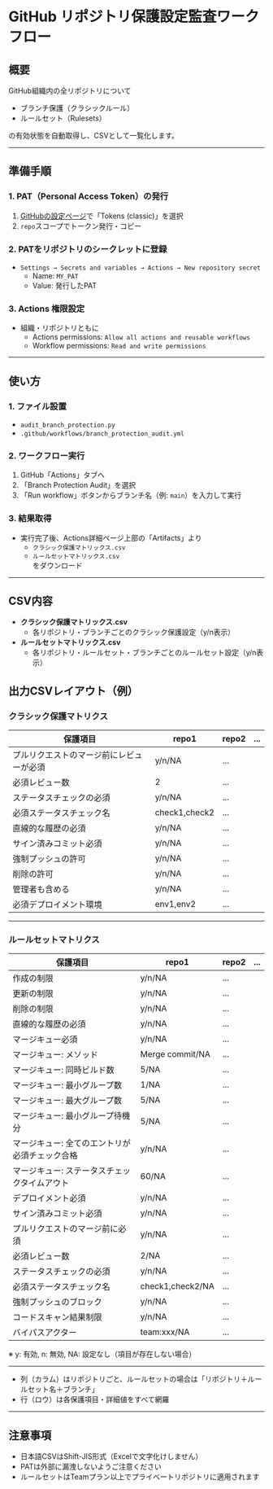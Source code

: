 # GitHub リポジトリ保護設定監査ワークフロー

## 概要

GitHub組織内の全リポジトリについて  
- ブランチ保護（クラシックルール）
- ルールセット（Rulesets）

の有効状態を自動取得し、CSVとして一覧化します。

---

## 準備手順

### 1. PAT（Personal Access Token）の発行

1. [GitHubの設定ページ](https://github.com/settings/tokens)で「Tokens (classic)」を選択
2. `repo`スコープでトークン発行・コピー

### 2. PATをリポジトリのシークレットに登録

- `Settings → Secrets and variables → Actions → New repository secret`
    - Name: `MY_PAT`
    - Value: 発行したPAT

### 3. Actions 権限設定

- 組織・リポジトリともに  
    - Actions permissions: `Allow all actions and reusable workflows`
    - Workflow permissions: `Read and write permissions`

---

## 使い方

### 1. ファイル設置

- `audit_branch_protection.py`
- `.github/workflows/branch_protection_audit.yml`

### 2. ワークフロー実行

1. GitHub「Actions」タブへ
2. 「Branch Protection Audit」を選択
3. 「Run workflow」ボタンからブランチ名（例: `main`）を入力して実行

### 3. 結果取得

- 実行完了後、Actions詳細ページ上部の「Artifacts」より  
    - `クラシック保護マトリックス.csv`
    - `ルールセットマトリックス.csv`  
  をダウンロード

---

## CSV内容

- **クラシック保護マトリックス.csv**  
    - 各リポジトリ・ブランチごとのクラシック保護設定（y/n表示）
- **ルールセットマトリックス.csv**  
    - 各リポジトリ・ルールセット・ブランチごとのルールセット設定（y/n表示）
## 出力CSVレイアウト（例）

### クラシック保護マトリクス

| 保護項目                        | repo1 | repo2 | ... |
|-------------------------------|-------|-------|-----|
| プルリクエストのマージ前にレビューが必須 | y/n/NA | ...   |     |
| 必須レビュー数                  | 2     | ...   |     |
| ステータスチェックの必須        | y/n/NA | ...   |     |
| 必須ステータスチェック名        | check1,check2 | ... |   |
| 直線的な履歴の必須              | y/n/NA | ...   |     |
| サイン済みコミット必須          | y/n/NA | ...   |     |
| 強制プッシュの許可              | y/n/NA | ...   |     |
| 削除の許可                      | y/n/NA | ...   |     |
| 管理者も含める                  | y/n/NA | ...   |     |
| 必須デプロイメント環境          | env1,env2 | ... |   |

---

### ルールセットマトリクス

| 保護項目                    | repo1 | repo2 | ... |
|---------------------------|-------|-------|-----|
| 作成の制限                 | y/n/NA | ...   |     |
| 更新の制限                 | y/n/NA | ...   |     |
| 削除の制限                 | y/n/NA | ...   |     |
| 直線的な履歴の必須         | y/n/NA | ...   |     |
| マージキュー必須           | y/n/NA | ...   |     |
| マージキュー: メソッド      | Merge commit/NA | ... |   |
| マージキュー: 同時ビルド数  | 5/NA  | ...   |     |
| マージキュー: 最小グループ数| 1/NA  | ...   |     |
| マージキュー: 最大グループ数| 5/NA  | ...   |     |
| マージキュー: 最小グループ待機分 | 5/NA | ... |   |
| マージキュー: 全てのエントリが必須チェック合格 | y/n/NA | ... |   |
| マージキュー: ステータスチェックタイムアウト | 60/NA | ... |   |
| デプロイメント必須         | y/n/NA | ...   |     |
| サイン済みコミット必須     | y/n/NA | ...   |     |
| プルリクエストのマージ前に必須 | y/n/NA | ... |   |
| 必須レビュー数              | 2/NA  | ...   |     |
| ステータスチェックの必須   | y/n/NA | ...   |     |
| 必須ステータスチェック名    | check1,check2/NA | ... |   |
| 強制プッシュのブロック      | y/n/NA | ...   |     |
| コードスキャン結果制限      | y/n/NA | ...   |     |
| バイパスアクター            | team:xxx/NA | ... |   |

※ y: 有効, n: 無効, NA: 設定なし（項目が存在しない場合）

---

- 列（カラム）はリポジトリごと、ルールセットの場合は「リポジトリ＋ルールセット名＋ブランチ」
- 行（ロウ）は各保護項目・詳細値をすべて網羅
---

## 注意事項

- 日本語CSVはShift-JIS形式（Excelで文字化けしません）
- PATは外部に漏洩しないようご注意ください
- ルールセットはTeamプラン以上でプライベートリポジトリに適用されます
